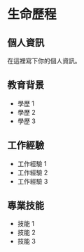 <!DOCTYPE html>
<html>
<head>
  <title>生命歷程</title>
</head>
<body>
  <h1>生命歷程</h1>

  <h2>個人資訊</h2>
  <p>在這裡寫下你的個人資訊。</p>

  <h2>教育背景</h2>
  <ul>
    <li>學歷 1</li>
    <li>學歷 2</li>
    <li>學歷 3</li>
  </ul>

  <h2>工作經驗</h2>
  <ul>
    <li>工作經驗 1</li>
    <li>工作經驗 2</li>
    <li>工作經驗 3</li>
  </ul>

  <h2>專業技能</h2>
  <ul>
    <li>技能 1</li>
    <li>技能 2</li>
    <li>技能 3</li>
  </ul>
</body>
</html>

